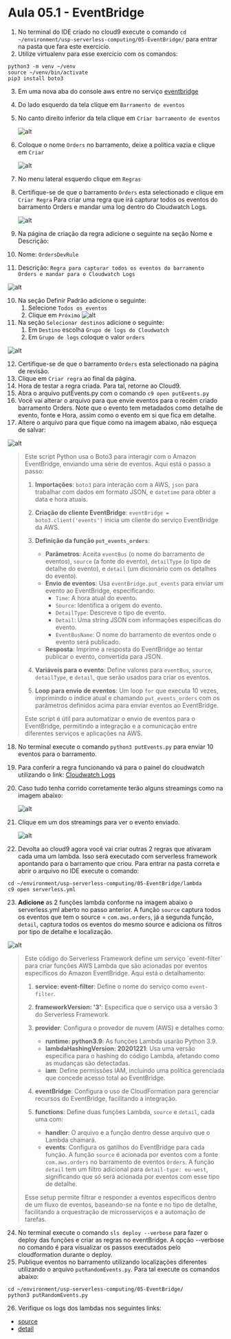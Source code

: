 # Aula 05.1 - EventBridge

1. No terminal do IDE criado no cloud9 execute o comando `cd ~/environment/usp-serverless-computing/05-EventBridge/` para entrar na pasta que fara este exercicio.
2. Utilize virtualenv para esse exercicio com os comandos:
``` shell
python3 -m venv ~/venv 
source ~/venv/bin/activate
pip3 install boto3
```

3. Em uma nova aba do console aws entre no serviço [eventbridge](https://us-east-1.console.aws.amazon.com/events/home?region=us-east-1#/)
4. Do lado esquerdo da tela clique em `Barramento de eventos`
5. No canto direito inferior da tela clique em `Criar barramento de eventos` 
   
   ![alt](img/eb1.png)

6. Coloque o nome `Orders` no barramento, deixe a política vazia e clique em `Criar`
   
   ![alt](img/eb2.png)

7. No menu lateral esquerdo clique em `Regras`
8. Certifique-se de que o barramento `Orders` esta selectionado e clique em `Criar Regra` Para criar uma regra que irá capturar todos os eventos do barramento Orders e mandar uma log dentro do Cloudwatch Logs.

   ![alt](img/eb3.png)

9.  Na página de criação da regra adicione o seguinte na seção Nome e Descrição:
   1. Nome: `OrdersDevRule`
   2. Descrição: `Regra para capturar todos os eventos do barramento Orders e mandar para o Cloudwatch Logs`
   
   ![alt](img/eb4.png)

10. Na seção Definir Padrão adicione o seguinte:
    1. Selecione `Todos os eventos`
    2. Clique em `Próximo`
   ![alt](img/eb5.png)
11. Na seção `Selecionar destinos` adicione o seguinte:
    1. Em `Destino` escolha `Grupo de logs do Cloudwatch`
    2. Em `Grupo de logs` coloque o valor `orders`
   
   ![alt](img/eb6.png)

12. Certifique-se de que o barramento `Orders` esta selectionado na página de revisão.   
13. Clique em `Criar regra` ao final da página.
14. Hora de testar a regra criada. Para tal, retorne ao Cloud9.
15. Abra o arquivo putEvents.py com o comando `c9 open putEvents.py`
16. Você vai alterar o arquivo para que envie eventos para o recém criado barramento Orders. Note que o evento tem metadados como detalhe de evento, fonte e Hora, assim como o evento em si que fica em detalhe. 
17. Altere o arquivo para que fique como na imagem abaixo, não esqueça de salvar:
   
   ![alt](img/code1.png)

<blockquote>
Este script Python usa o Boto3 para interagir com o Amazon EventBridge, enviando uma série de eventos. Aqui está o passo a passo:

1. **Importações**: `boto3` para interação com a AWS, `json` para trabalhar com dados em formato JSON, e `datetime` para obter a data e hora atuais.

2. **Criação do cliente EventBridge**: `eventBridge = boto3.client('events')` inicia um cliente do serviço EventBridge da AWS.

3. **Definição da função `put_events_orders`**:
   - **Parâmetros**: Aceita `eventBus` (o nome do barramento de eventos), `source` (a fonte do evento), `detailType` (o tipo de detalhe do evento), e `detail` (um dicionário com os detalhes do evento).
   - **Envio de eventos**: Usa `eventBridge.put_events` para enviar um evento ao EventBridge, especificando:
     - `Time`: A hora atual do evento.
     - `Source`: Identifica a origem do evento.
     - `DetailType`: Descreve o tipo de evento.
     - `Detail`: Uma string JSON com informações específicas do evento.
     - `EventBusName`: O nome do barramento de eventos onde o evento será publicado.
   - **Resposta**: Imprime a resposta do EventBridge ao tentar publicar o evento, convertida para JSON.

4. **Variáveis para o evento**: Define valores para `eventBus`, `source`, `detailType`, e `detail`, que serão usados para criar os eventos.

5. **Loop para envio de eventos**: Um loop `for` que executa 10 vezes, imprimindo o índice atual e chamando `put_events_orders` com os parâmetros definidos acima para enviar eventos ao EventBridge.

Este script é útil para automatizar o envio de eventos para o EventBridge, permitindo a integração e a comunicação entre diferentes serviços e aplicações na AWS.
</blockquote>

18. No terminal execute o comando `python3 putEvents.py` para enviar 10 eventos para o barramento.
19. Para conferir a regra funcionando vá para o painel do cloudwatch utilizando o link: [Cloudwatch Logs](https://us-east-1.console.aws.amazon.com/cloudwatch/home?region=us-east-1#logsV2:log-groups/log-group/$252Faws$252Fevents$252Forders)
20. Caso tudo tenha corrido corretamente terão alguns streamings como na imagem abaixo:
    
    ![alt](img/eb7.png)

21. Clique em um dos streamings para ver o evento enviado.
    
    ![alt](img/eb8.png)

22. Devolta ao cloud9 agora você vai criar outras 2 regras que ativaram cada uma um lambda. Isso será executado com serverless framework apontando para o barramento que criou. Para entrar na pasta correta e abrir o arquivo no IDE execute o comando:

``` shell
cd ~/environment/usp-serverless-computing/05-EventBridge/lambda
c9 open serverless.yml
```
23.  <strong>Adicione</strong> as 2 funções lambda conforme na imagem abaixo o serverless.yml aberto no passo anterior. A função `source` captura todos os eventos que tem o source = `com.aws.orders`, já a segunda função, `detail`, captura todos os eventos do mesmo source e adiciona os filtros por tipo de detalhe e localização.

   ![alt](img/code2.png)

<blockquote>
Este código do Serverless Framework define um serviço `event-filter` para criar funções AWS Lambda que são acionadas por eventos específicos do Amazon EventBridge. Aqui está o detalhamento:

1. **service: event-filter**: Define o nome do serviço como `event-filter`.

2. **frameworkVersion: '3'**: Especifica que o serviço usa a versão 3 do Serverless Framework.

3. **provider**: Configura o provedor de nuvem (AWS) e detalhes como:
   - **runtime: python3.9**: As funções Lambda usarão Python 3.9.
   - **lambdaHashingVersion: 20201221**: Usa uma versão específica para o hashing do código Lambda, afetando como as mudanças são detectadas.
   - **iam**: Define permissões IAM, incluindo uma política gerenciada que concede acesso total ao EventBridge.

4. **eventBridge**: Configura o uso de CloudFormation para gerenciar recursos do EventBridge, facilitando a integração.

5. **functions**: Define duas funções Lambda, `source` e `detail`, cada uma com:
   - **handler**: O arquivo e a função dentro desse arquivo que o Lambda chamará.
   - **events**: Configura os gatilhos do EventBridge para cada função. A função `source` é acionada por eventos com a fonte `com.aws.orders` no barramento de eventos `Orders`. A função `detail` tem um filtro adicional para `detail-type: eu-west`, significando que só será acionada por eventos com esse tipo de detalhe.

Esse setup permite filtrar e responder a eventos específicos dentro de um fluxo de eventos, baseando-se na fonte e no tipo de detalhe, facilitando a orquestração de microsserviços e a automação de tarefas.
</blockquote>

24.  No terminal execute o comando `sls deploy --verbose` para fazer o deploy das funções e criar as regras no eventBridge. A opção --verbose no comando é para visualizar os passos executados pelo cloudformation durante o deploy.
25. Publique eventos no barramento utilizando localizações diferentes utilizando o arquivo `putRandomEvents.py`. Para tal execute os comandos abaixo:
``` shell
cd ~/environment/usp-serverless-computing/05-EventBridge/
python3 putRandomEvents.py
```
26.  Verifique os logs dos lambdas nos seguintes links:
- [source](https://console.aws.amazon.com/cloudwatch/home?region=us-east-1#logsV2:log-groups/log-group/$252Faws$252Flambda$252Fevent-filter-dev-source)
- [detail](https://console.aws.amazon.com/cloudwatch/home?region=us-east-1#logsV2:log-groups/log-group/$252Faws$252Flambda$252Fevent-filter-dev-detail)
